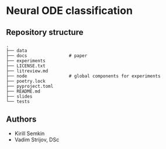 # Neural ODE classification

## Repository structure

```
.
├── data
├── docs                # paper
├── experiments
├── LICENSE.txt
├── litreview.md
├── node                # global components for experiments
├── poetry.lock
├── pyproject.toml
├── README.md
├── slides
└── tests
```

## Authors

- Kirill Semkin
- Vadim Strijov, DSc
